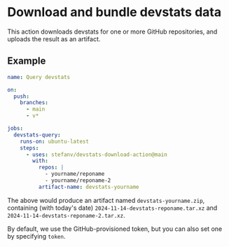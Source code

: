 # Download and bundle devstats data

This action downloads devstats for one or more GitHub repositories,
and uploads the result as an artifact.

## Example

```yaml
name: Query devstats

on:
  push:
    branches:
      - main
      - v*

jobs:
  devstats-query:
    runs-on: ubuntu-latest
    steps:
      - uses: stefanv/devstats-download-action@main
        with:
          repos: |
            - yourname/reponame
            - yourname/reponame-2
          artifact-name: devstats-yourname
```

The above would produce an artifact named `devstats-yourname.zip`, containing (with today's date) `2024-11-14-devstats-reponame.tar.xz` and `2024-11-14-devstats-reponame-2.tar.xz`.

By default, we use the GitHub-provisioned token, but you can also set one by specifying `token`.
